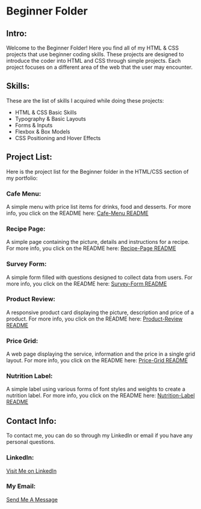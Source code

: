 # Beginner Folder 

## Intro: 
Welcome to the Beginner Folder! Here you find all of my HTML & CSS projects that use beginner coding skills. These projects are designed to introduce the coder into HTML and CSS through simple projects. Each project focuses on a different area of the web that the user may encounter. 

## Skills: 
These are the list of skills I acquired while doing these projects: 
- HTML & CSS Basic Skills 
- Typography & Basic Layouts 
- Forms & Inputs 
- Flexbox & Box Models 
- CSS Positioning and Hover Effects

## Project List: 
Here is the project list for the Beginner folder in the HTML/CSS section of my portfolio: 

### Cafe Menu:
A simple menu with price list items for drinks, food and desserts. For more info, you click on the README here: [Cafe-Menu README](/Cafe-Menu/README.md "My Cafe-Menu README") 

### Recipe Page: 
A simple page containing the picture, details and instructions for a recipe. For more info, you click on the README here: [Recipe-Page README](/Recipe-Page/README.md "My Recipe-Page README")

### Survey Form: 
A simple form filled with questions designed to collect data from users. For more info, you click on the README here: [Survey-Form README](/Survey-Form/README.md "My Survey-Form README")

### Product Review: 
A responsive product card displaying the picture, description and price of a product. For more info, you click on the README here: [Product-Review README](/Product-Review/README.md)

### Price Grid: 
A web page displaying the service, information and the price in a single grid layout. For more info, you click on the README here: [Price-Grid README](/Price-Grid/README.md "My Price Grid README")

### Nutrition Label:  
A simple label using various forms of font styles and weights to create a nutrition label. For more info, you click on the README here: [Nutrition-Label README](/Nutrition-Label/README.md "My Nutrition Label README") 

## Contact Info: 
To contact me, you can do so through my LinkedIn or email if you have any personal questions. 

### LinkedIn: 
[Visit Me on LinkedIn](https://www.linkedin.com/in/kalecia-mcneal/ "My LinkedIn Link")

### My Email: 
[Send Me A Message](mailto:kaleciamcneal@gmail.com "My Gmail Address")